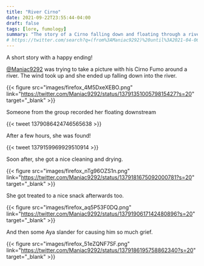 ```yaml
---
title: "River Cirno"
date: 2021-09-22T23:55:44-04:00
draft: false
tags: [lore, fumology]
summary: "The story of a Cirno falling down and floating through a river."
# https://twitter.com/search?q=(from%3AManiac9292)%20until%3A2021-04-06%20since%3A2021-04-04&src=typed_query&f=live
---
```


A short story with a happy ending!

[@Maniac9292](https://twitter.com/Maniac9292) was trying to take a picture with his Cirno Fumo around a river. The wind took up and she ended up falling down into the river.

{{< figure src="images/firefox_4M5DxeXEBO.png" link="https://twitter.com/Maniac9292/status/1379135100579815427?s=20" target="_blank" >}}

Someone from the group recorded her floating downstream

{{< tweet 1379086424746565638 >}}

After a few hours, she was found!

{{< tweet 1379159969929510914 >}}

Soon after, she got a nice cleaning and drying.

{{< figure src="images/firefox_nTg96OZS1n.png" link="https://twitter.com/Maniac9292/status/1379181675092000781?s=20" target="_blank" >}}

She got treated to a nice snack afterwards too.

{{< figure src="images/firefox_aq5P53F0DQ.png" link="https://twitter.com/Maniac9292/status/1379190617142480896?s=20" target="_blank" >}}

And then some Aya slander for causing him so much grief.

{{< figure src="images/firefox_51eZQNF7SF.png" link="https://twitter.com/Maniac9292/status/1379186195758862340?s=20" target="_blank" >}}



